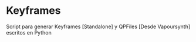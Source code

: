 # Keyframes
 Script para generar Keyframes [Standalone] y QPFiles [Desde Vapoursynth] escritos en Python
